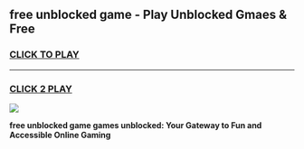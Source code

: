 
## free unblocked game - Play Unblocked Gmaes & Free
<h3>
<a href="https://premium.freeplayer.one?title=free_unblocked_game&ref=20F">CLICK TO PLAY</a></h3>
<hr>

<h3>
<a href="https://premium.freeplayer.one?title=free_unblocked_game&ref=20F">CLICK 2 PLAY</a>
  
</h3>

<a href="https://premium.freeplayer.one?title=free_unblocked_game&ref=20F/"><img src="https://clearcache.store/games.png"></a>


**free unblocked game games unblocked: Your Gateway to Fun and Accessible Online Gaming**
